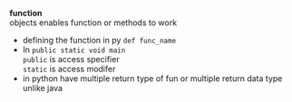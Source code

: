 **function**
<br>objects enables function or methods to work 

- defining the function in py
```def func_name``` <br>
-  In ```public static void main```<br>
  ```public``` is access specifier<br>
```static``` is access modifer
- in python have multiple return type of fun or multiple return data type unlike java
